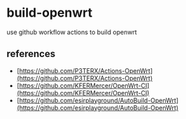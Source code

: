 # build-openwrt
use github workflow actions to build openwrt

## references

* [https://github.com/P3TERX/Actions-OpenWrt](https://github.com/P3TERX/Actions-OpenWrt)
* [https://github.com/KFERMercer/OpenWrt-CI](https://github.com/KFERMercer/OpenWrt-CI)
* [https://github.com/esirplayground/AutoBuild-OpenWrt](https://github.com/esirplayground/AutoBuild-OpenWrt)
